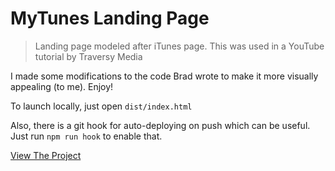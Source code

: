 # MyTunes Landing Page

> Landing page modeled after iTunes page. This was used in a YouTube tutorial by Traversy Media

I made some modifications to the code Brad wrote to make it more visually appealing (to me). Enjoy!

To launch locally, just open `dist/index.html`

Also, there is a git hook for auto-deploying on push which can be useful. Just run `npm run hook` to enable that.

[View The Project](https://kazuuchikata.github.io/mytunes_landing/)
